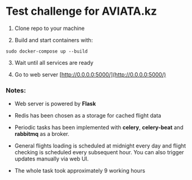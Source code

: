 # Test challenge for AVIATA.kz

1. Clone repo to your machine

2. Build and start containers with:
```
sudo docker-compose up --build

```

3. Wait until all services are ready

4. Go to web server [http://0.0.0.0:5000/](http://0.0.0.0:5000/)

### Notes:
- Web server is powered by **Flask**

- Redis has been chosen as a storage for cached flight data

- Periodic tasks has been implemented with **celery**, **celery-beat** and **rabbitmq** as a broker.

- General flights loading is scheduled at midnight every day and flight checking is scheduled every subsequent hour. You can also trigger updates manually via web UI.

- The whole task took approximately 9 working hours
